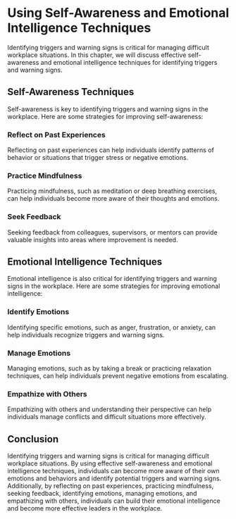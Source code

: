 Using Self-Awareness and Emotional Intelligence Techniques
=============================================================================================================

Identifying triggers and warning signs is critical for managing difficult workplace situations. In this chapter, we will discuss effective self-awareness and emotional intelligence techniques for identifying triggers and warning signs.

Self-Awareness Techniques
-------------------------

Self-awareness is key to identifying triggers and warning signs in the workplace. Here are some strategies for improving self-awareness:

### Reflect on Past Experiences

Reflecting on past experiences can help individuals identify patterns of behavior or situations that trigger stress or negative emotions.

### Practice Mindfulness

Practicing mindfulness, such as meditation or deep breathing exercises, can help individuals become more aware of their thoughts and emotions.

### Seek Feedback

Seeking feedback from colleagues, supervisors, or mentors can provide valuable insights into areas where improvement is needed.

Emotional Intelligence Techniques
---------------------------------

Emotional intelligence is also critical for identifying triggers and warning signs in the workplace. Here are some strategies for improving emotional intelligence:

### Identify Emotions

Identifying specific emotions, such as anger, frustration, or anxiety, can help individuals recognize triggers and warning signs.

### Manage Emotions

Managing emotions, such as by taking a break or practicing relaxation techniques, can help individuals prevent negative emotions from escalating.

### Empathize with Others

Empathizing with others and understanding their perspective can help individuals manage conflicts and difficult situations more effectively.

Conclusion
----------

Identifying triggers and warning signs is critical for managing difficult workplace situations. By using effective self-awareness and emotional intelligence techniques, individuals can become more aware of their own emotions and behaviors and identify potential triggers and warning signs. Additionally, by reflecting on past experiences, practicing mindfulness, seeking feedback, identifying emotions, managing emotions, and empathizing with others, individuals can build their emotional intelligence and become more effective leaders in the workplace.
